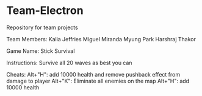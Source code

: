 # Team-Electron
Repository for team projects

Team Members:
    Kalia Jeffries
    Miguel Miranda
    Myung Park
    Harshraj Thakor

Game Name: 
    Stick Survival

Instructions:
    Survive all 20 waves as best you can

Cheats:
    Alt+"H": add 10000 health and remove pushback effect from damage to player
    Alt+"K": Eliminate all enemies on the map
    Alt+"H": add 10000 health